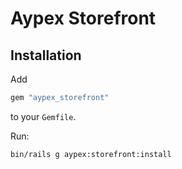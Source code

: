 # Aypex Storefront

## Installation

Add

```ruby
gem "aypex_storefront"
```

to your `Gemfile`.

Run:

```bash
bin/rails g aypex:storefront:install
```
